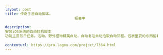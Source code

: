 ```yaml
---                
layout: post       
title: 传奇手游自动脚本。
                                招募中
           
description: 
安装iOS系统的自动挂机脚本
功能主要每日任务。活动。野外怪物精英自动。自动复活自动拾取自动回程。包裹里要的东西留着。其他可以自动丢弃
     
contenturl: https://pro.lagou.com/project/7364.html      
---                 
```

